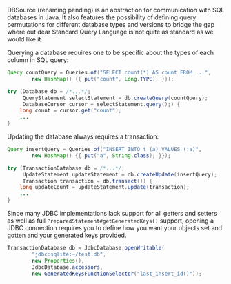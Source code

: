 DBSource (renaming pending) is an abstraction for communication with SQL databases in Java. It also features the
possibility of defining query permutations for different database types and versions to bridge the gap where out dear
Standard Query Language is not quite as standard as we would like it.

Querying a database requires one to be specific about the types of each column in SQL query:

```java
Query countQuery = Queries.of("SELECT count(*) AS count FROM ...",
        new HashMap() {{ put("count", Long.TYPE); }});

try (Database db = /*...*/;
     QueryStatement selectStatement = db.createQuery(countQuery);
     DatabaseCursor cursor = selectStatement.query();) {
    long count = cursor.get("count");
    ...
}
```
    
Updating the database always requires a transaction:

```java
Query insertQuery = Queries.of("INSERT INTO t (a) VALUES (:a)",
        new HashMap() {{ put("a", String.class); }});

try (TransactionDatabase db = /*...*/;
     UpdateStatement updateStatement = db.createUpdate(insertQuery);
     Transaction transaction = db.transact()) {
    long updateCount = updateStatement.update(transaction);
    ...
}
```
    
Since many JDBC implementations lack support for all getters and setters as well as full
`PreparedStatement#getGeneratedKeys()` support, opening a JDBC connection requires you to define how you want your
objects set and gotten and your generated keys provided.

```java
TransactionDatabase db = JdbcDatabase.openWritable(
        "jdbc:sqlite:~/test.db",
        new Properties(),
        JdbcDatabase.accessors,
        new GeneratedKeysFunctionSelector("last_insert_id()"));
```
